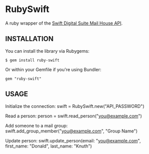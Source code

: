 RubySwift
=========

A ruby wrapper of the [Swift Digital Suite Mail House API](https://suite.swiftdigital.com.au).

INSTALLATION
------------
  You can install the library via Rubygems:

    $ gem install ruby-swift

  Or within your Gemfile if you're using Bundler:

    gem "ruby-swift"

USAGE
-----
  Initialize the connection:
    swift = RubySwift.new("API_PASSWORD")

  Read a person:
    person = swift.read_person("you@example.com")

  Add someone to a mail group:
    swift.add_group_member("you@example.com", "Group Name")

  Update person:
    swift.update_person(email: "you@example.com", first_name: "Donald", last_name: "Knuth")
